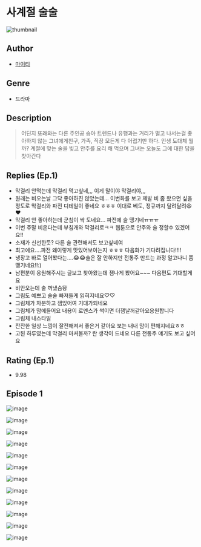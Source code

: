 # 사계절 술술
![thumbnail](https://image-comic.pstatic.net/user_contents_data/challenge_comic/2023/05/23/366852/upload_3631649751627425335_480x623.jpeg)

## Author
- [마이티](https://comic.naver.com/artistTitle?id=366852)

## Genre
- 드라마

## Description
> 어딘지 또래와는 다른 주인공 승아 트렌드나 유행과는 거리가 멀고 나서는걸 좋아하지 않는 그녀에게친구, 가족, 직장 모든게 다 어렵기만 하다. 인생 도대체 뭘까? 계절에 맞는 술을 빚고 안주를 요리 해 먹으며 그녀는 오늘도 그에 대한 답을 찾아간다

## Replies (Ep.1)
- 막걸리 안먹는데 막걸리 먹고싶네,,, 이게 말이야 막걸리야,,,
- 원래는 비오는날 그닥 좋아하진 않았는데… 이번화를 보고 제발 비 좀 왔으면 싶을정도로 막걸리와 파전 디테일이 좋네요 ㅎㅎㅎ 이대로 베도, 정규까지 달려달려😆❤️
- 막걸리 안 좋아하는데 군침이 싹 도네요... 파전에 술 땡기네ㅠㅠㅠ
- 이번 주말 비온다는데 부침개와 막걸리로ㅋㅋ 웹툰으로 안주와 술 정할수 있겠어요!!
- 소재가 신선한듯? 다른 술 관련해서도 보고싶네여
- 최고에요....파전 왜이렇게 맛있어보이는지 ㅎㅎㅎ 다음화가 기다려집니다!!!!
- 냉장고 바로 열어봤다는….😂😂술은 잘 안하지만 전통주 만드는 과정 알고나니 쫌 땡기네요!!:)
- 남편분이 응원해주시는 글보고 찾아왔는데 잼나게 봤어요~~~ 다음편도 기대할게요
- 비안오는데 술 꺼냈슴돵
- 그림도 예쁘고 술술 빠져들게 읽혀지네요♡♡
- 그림체가 차분하고 잼있어여 기대가되네요
- 그림체가 맘에들어요 내용이 로멘스가 썩이면 더잼날꺼같아요응원합니다
- 그림체 내스타일
- 잔잔한 일상 느낌이 잘전해져서 좋은거 같아요 보는 내내 맘이 편해지네요ㅎㅎ
- 고된 하루였는데 막걸리 마셔볼까? 란 생각이 드네요 다른 전통주 얘기도 보고 싶어요

## Rating (Ep.1)
- 9.98

## Episode 1
![image](https://image-comic.pstatic.net/user_contents_data/challenge_comic/2023/05/23/366852/upload_4051050963063222577.jpeg)

![image](https://image-comic.pstatic.net/user_contents_data/challenge_comic/2023/05/23/366852/upload_4122871062519308856.jpeg)

![image](https://image-comic.pstatic.net/user_contents_data/challenge_comic/2023/05/23/366852/upload_4123381241051493174.jpeg)

![image](https://image-comic.pstatic.net/user_contents_data/challenge_comic/2023/05/23/366852/upload_4062581361886901862.jpeg)

![image](https://image-comic.pstatic.net/user_contents_data/challenge_comic/2023/05/23/366852/upload_3760847869808436278.jpeg)

![image](https://image-comic.pstatic.net/user_contents_data/challenge_comic/2023/05/23/366852/upload_3762303597349790003.jpeg)

![image](https://image-comic.pstatic.net/user_contents_data/challenge_comic/2023/05/23/366852/upload_3618414041223215206.jpeg)

![image](https://image-comic.pstatic.net/user_contents_data/challenge_comic/2023/05/23/366852/upload_3977578113648506164.jpeg)

![image](https://image-comic.pstatic.net/user_contents_data/challenge_comic/2023/05/25/366852/upload_3559639639255102006.jpeg)

![image](https://image-comic.pstatic.net/user_contents_data/challenge_comic/2023/05/25/366852/upload_4135823107714856754.jpeg)

![image](https://image-comic.pstatic.net/user_contents_data/challenge_comic/2023/05/23/366852/upload_4051327846720102710.jpeg)

![image](https://image-comic.pstatic.net/user_contents_data/challenge_comic/2023/05/26/366852/upload_3919649420185526579.jpeg)
